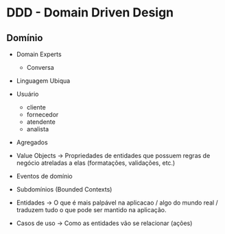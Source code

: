 # DDD - Domain Driven Design

## Domínio

- Domain Experts
  - Conversa
- Linguagem Ubiqua

- Usuário
  - cliente
  - fornecedor
  - atendente
  - analista

- Agregados
- Value Objects -> Propriedades de entidades que possuem regras de negócio atreladas a elas (formatações, validações, etc.)
- Eventos de domínio
- Subdomínios (Bounded Contexts)
- Entidades -> O que é mais palpável na aplicacao / algo do mundo real / traduzem tudo o que pode ser mantido na aplicação.
- Casos de uso -> Como as entidades vão se relacionar (ações)